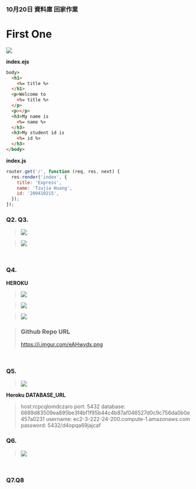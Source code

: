   ### 10月20日 資料庫 回家作業

 # First One

![](https://i.imgur.com/DF7ClDC.png)

**index.ejs**
```html
body>
  <h1>
    <%= title %>
  </h1>
  <p>Welcome to
    <%= title %>
  </p>
  <p></p>
  <h3>My name is
    <%= name %>
  </h3>
  <h3>My student id is
    <%= id %>
  </h3>
</body>
```

**index.js**
```js
router.get('/', function (req, res, next) {
  res.render('index', {
    title: 'Express',
    name: 'Tzujia Huang',
    id: '209410215',
  });
});
```

### Q2. Q3.

> ![](https://i.imgur.com/RVEfFrE.png)

> ![](https://i.imgur.com/8aqoEiQ.png)

<!-- ![]() -->
&nbsp;

### Q4.

**HEROKU**

> ![](https://i.imgur.com/OA8hEB1.png)

> ![](https://i.imgur.com/y3IPvDP.png)

>  ![](https://i.imgur.com/eAHwvdx.png)

>### Github Repo URL
>https://i.imgur.com/eAHwvdx.png

<!-- ![]() -->
&nbsp;

### Q5.

> ![](https://i.imgur.com/JvkjDrO.png)

**Heroku DATABASE_URL**
>host:rcpcqlomdczaro
port: 5432
database: 6689d83509ea895be3f4bf1f95b44c4b87af046527d0c9c756da0b0e457a0231
username: ec2-3-222-24-200.compute-1.amazonaws.com
password: 5432/d4opqa69jajcaf

### Q6.

> ![](https://i.imgur.com/6BU7jSN.png)


<!-- ![]() -->
&nbsp;

### Q7.Q8
